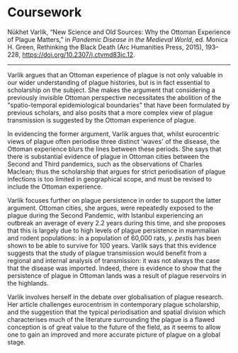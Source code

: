 # Coursework


Nükhet Varlik, “New Science and Old Sources: Why the Ottoman Experience of Plague Matters,” in <i>Pandemic Disease in the Medieval World</i>, ed. Monica H. Green, Rethinking the Black Death (Arc Humanities Press, 2015), 193–228, <a href="https://doi.org/10.2307/j.ctvmd83jc.12">https://doi.org/10.2307/j.ctvmd83jc.12</a>.

---

Varlik argues that an Ottoman experience of plague is not only valuable in our wider understanding of plague histories, but is in fact essential to scholarship on the subject. She makes the argument that considering a previously invisible Ottoman perspective necessitates the abolition of the "spatio-temporal epidemiological boundaries" that have been formulated by previous scholars, and also posits that a more complex view of plague transmission is suggested by the Ottoman experience of plague.

In evidencing the former argument, Varlik argues that, whilst eurocentric views of plague often periodise three distinct 'waves' of the disease, the Ottoman experience blurs the lines between these periods. She says that there is substantial evidence of plague in Ottoman cities between the Second and Third pandemics, such as the observations of Charles Maclean; thus the scholarship that argues for strict periodisation of plague infections is too limited in geographical scope, and must be revised to include the Ottoman experience.

Varlik focuses further on plague persistence in order to support the latter argument. Ottoman cities, she argues, were repeatedly exposed to the plague during the Second Pandemic, with Istanbul experiencing an outbreak an average of every 2.2 years during this time, and she proposes that this is largely due to high levels of plague persistence in mammalian and rodent populations: in a population of 60,000 rats, *y. pestis* has been shown to be able to survive for 100 years. Varlik says that this evidence suggests that the study of plague transmission would benefit from a regional and internal analysis of transmission: it was not always the case that the disease was imported. Indeed, there is evidence to show that the persistence of plague in Ottoman lands was a result of plague reservoirs in the highlands.

Varlik involves herself in the debate over globalisation of plague research. Her article challenges eurocentrism in contemporary plague scholarship, and the suggestion that the typical periodisation and spatial division which characterises much of the literature surrounding the plague is a flawed conception is of great value to the future of the field, as it seems to allow one to gain an improved and more accurate picture of plague on a global stage.


